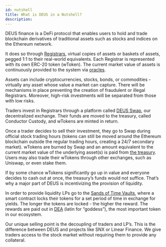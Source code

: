 ```yaml
---
id: nutshell
title: What is DEUS in a Nutshell?
description:
---
```


DEUS finance is a DeFi protocol that enables users to hold and trade blockchain derivatives of traditional assets such as stocks and indices on the Ethereum network.

It does so through [Registrars](registrar.md), virtual copies of assets or baskets of assets, pegged 1:1 to their real-world equivalents. Each Registrar is represented with its own ERC-20 token (wToken). The current market value of assets is continuously provided to the system via [oracles](oracles.md).

Assets can include cryptocurrencies, stocks, bonds, or commodities - virtually any asset whose value a market can capture. There will be mechanisms in place preventing the creation of fraudulent or illegal Registrars. Moreover, high-risk investments will be separated from those with low risks.

Traders invest in Registrars through a platform called [DEUS Swap](swap.md), our decentralized exchange. Their funds are moved to the treasury, called Conductor Custody, and wTokens are minted in return. 

Once a trader decides to sell their investment, they go to Swap during official stock trading hours (tokens can still be moved around the Ethereum blockchain outside the regular trading hours, creating a 24/7 secondary market). wTokens are burned by Swap and an amount equivalent to the current market value of the underlying asset(s) is paid from [the treasury](treasury.md). Users may also trade their wTokens through other exchanges, such as Uniswap, or even stake them.

If by some chance wTokens significantly go up in value and everyone decides to cash out at once, the treasury’s funds would not suffice. That’s why a major part of DEUS is incentivizing the provision of liquidity. 

In order to provide liquidity LPs go to the [Sands of Time Vaults](vaults.md), where a smart contract locks their tokens for a set period of time in exchange for yields. The longer the tokens are locked - the higher the reward. The rewards are paid out in [DEA](dea.md) (latin for “goddess”), the most important token in our ecosystem.

Our unique selling point is the decoupling of traders and LP’s. This is the difference between DEUS and projects like SNX or Linear Finance. We give traders access to the stock market without requiring them to provide any collateral.
